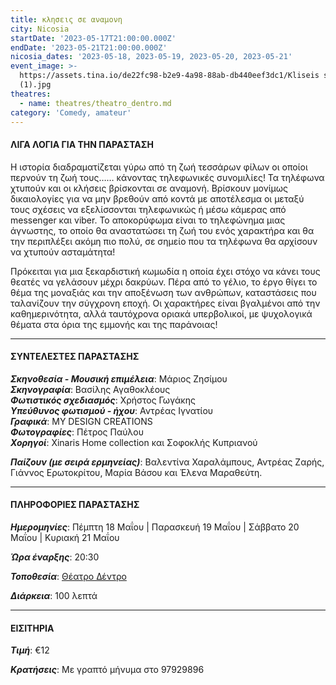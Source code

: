 ```yaml
---
title: κλησεις σε αναμονη
city: Nicosia
startDate: '2023-05-17T21:00:00.000Z'
endDate: '2023-05-21T21:00:00.000Z'
nicosia_dates: '2023-05-18, 2023-05-19, 2023-05-20, 2023-05-21'
event_image: >-
  https://assets.tina.io/de22fc98-b2e9-4a98-88ab-db440eef3dc1/Kliseis se anamoni
  (1).jpg
theatres:
  - name: theatres/theatro_dentro.md
category: 'Comedy, amateur'
---
```


#### ΛΙΓΑ ΛΟΓΙΑ ΓΙΑ ΤΗΝ ΠΑΡΑΣΤΑΣΗ

Η ιστορία διαδραματίζεται γύρω από τη ζωή τεσσάρων φίλων οι οποίοι περνούν τη ζωή τους…… κάνοντας τηλεφωνικές συνομιλίες! Τα τηλέφωνα χτυπούν και οι κλήσεις βρίσκονται σε αναμονή. Βρίσκουν μονίμως δικαιολογίες για να μην βρεθούν από κοντά με αποτέλεσμα οι μεταξύ τους σχέσεις να εξελίσσονται τηλεφωνικώς ή μέσω κάμερας από messenger και viber. Το αποκορύφωμα είναι το τηλεφώνημα μιας άγνωστης, το οποίο θα αναστατώσει τη ζωή του ενός χαρακτήρα και θα την περιπλέξει ακόμη πιο πολύ, σε σημείο που τα τηλέφωνα θα αρχίσουν να χτυπούν ασταμάτητα!

Πρόκειται για μια ξεκαρδιστική κωμωδία η οποία έχει στόχο να κάνει τους θεατές να γελάσουν μέχρι δακρύων. Πέρα από το γέλιο, το έργο θίγει το θέμα της μοναξιάς και την αποξένωση των ανθρώπων, καταστάσεις που ταλανίζουν την σύγχρονη εποχή. Οι χαρακτήρες είναι βγαλμένοι από την καθημερινότητα, αλλά ταυτόχρονα οριακά υπερβολικοί, με ψυχολογικά θέματα στα όρια της εμμονής και της παράνοιας!

***

#### ΣΥΝΤΕΛΕΣΤΕΣ ΠΑΡΑΣΤΑΣΗΣ

***Σκηνοθεσία - Μουσική επιμέλεια***: Μάριος Ζησίμου\
***Σκηνογραφία***: Βασίλης Αγαθοκλέους\
***Φωτιστικός σχεδιασμός***: Χρήστος Γωγάκης\
***Yπεύθυνoς φωτισμού - ήχου***: Αντρέας Ιγνατίου\
***Γραφικά***: MY DESIGN CREATIONS\
***Φωτογραφίες***: Πέτρος Παύλου\
***Χορηγοί***: Xinaris Home collection και Σοφοκλής Κυπριανού

***Παίζουν (με σειρά ερμηνείας)***: Βαλεντίνα Χαραλάμπους, Αντρέας Ζαρής, Γιάννος Ερωτοκρίτου, Μαρία Βάσου και Έλενα Μαραθεύτη.

***

#### ΠΛΗΡΟΦΟΡΙΕΣ ΠΑΡΑΣΤΑΣΗΣ

***Ημερομηνίες***: Πέμπτη 18 Μαΐου | Παρασκευή 19 Μαΐου | Σάββατο 20 Μαΐου | Κυριακή 21 Μαΐου

***Ώρα έναρξης***: 20:30

***Τοποθεσία***: [Θέατρο Δέντρο](?#map "")

***Διάρκεια***: 100 λεπτά

***

#### ΕΙΣΙΤΗΡΙΑ

***Τιμή***: €12

***Κρατήσεις***: Με γραπτό μήνυμα στο 97929896
